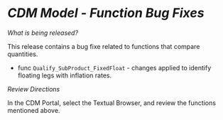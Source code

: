 # *CDM Model - Function Bug Fixes*

_What is being released?_

This release contains a bug fixe related to functions that compare quantities.

- func `Qualify_SubProduct_FixedFloat` - changes applied to identify floating legs with inflation rates. 

_Review Directions_

In the CDM Portal, select the Textual Browser, and review the functions mentioned above.
